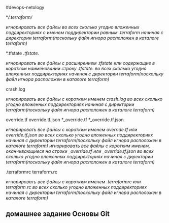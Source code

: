 #devops-netology

**/.terraform/*

*игнорировать все файлы во всех сколько угодно вложенных поддиректориях с именем поддиректории равным .terraform начиная с директории terraform(поскольку файл игнора расположен в каталоге terraform)*

*.tfstate
*.tfstate.*

*игнорировать все файлы с расширением .tfstate или содержащие в коротком наименовании строку .tfstate.  во всех сколько угодно вложенных поддиректориях начиная с директории terraform(поскольку файл игнора расположен в каталоге terraform)*   

crash.log

*игнорировать все файлы с коротким именем crash.log во всех сколько угодно вложенных поддиректориях начиная с директории terraform(поскольку файл игнора расположен в каталоге terraform)*

override.tf
override.tf.json
*_override.tf
*_override.tf.json

*игнорировать все файлы с коротким именем override.tf или override.tf.json во всех сколько угодно вложенных поддиректориях начиная с директории terraform(поскольку файл игнора расположен в каталоге terraform)*
*игнорировать все файлы с коротким именем, оканчивающиеся на строки _override.tf или _override.tf.json во всех сколько угодно вложенных поддиректориях начиная с директории terraform(поскольку файл игнора расположен в каталоге terraform)*

.terraformrc
terraform.rc

*игнорировать все файлы с коротким именем .terraformrc или terraform.rc во всех сколько угодно вложенных поддиректориях начиная с директории terraform(поскольку файл игнора расположен в каталоге terraform)*

## домашнее задание Основы Git


